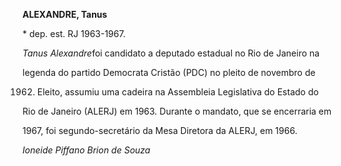 **ALEXANDRE, Tanus**



\* dep. est. RJ 1963-1967.



*Tanus Alexandre*foi candidato a deputado estadual no Rio de Janeiro na

legenda do partido Democrata Cristão (PDC) no pleito de novembro de

1962. Eleito, assumiu uma cadeira na Assembleia Legislativa do Estado do

Rio de Janeiro (ALERJ) em 1963. Durante o mandato, que se encerraria em

1967, foi segundo-secretário da Mesa Diretora da ALERJ, em 1966.



*Ioneide Piffano Brion de Souza*



